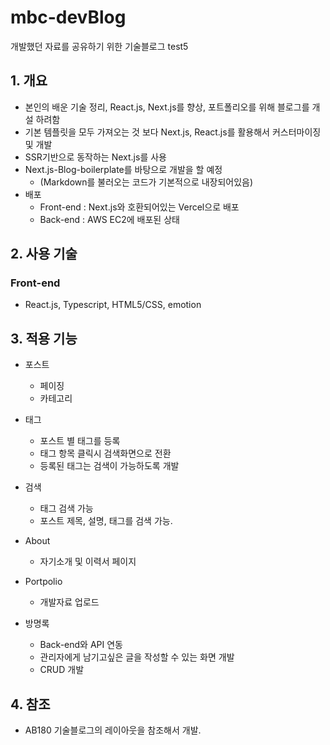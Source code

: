 # mbc-devBlog

개발했던 자료를 공유하기 위한 기술블로그 test5

## 1.	개요
-	본인의 배운 기술 정리, React.js, Next.js를 향상, 포트폴리오를 위해 블로그를 개설 하려함
-	기본 템플릿을 모두 가져오는 것 보다 Next.js, React.js를 활용해서 커스터마이징 및 개발
-	SSR기반으로 동작하는 Next.js를 사용 
-	Next.js-Blog-boilerplate를 바탕으로 개발을 할 예정
	- (Markdown를 불러오는 코드가 기본적으로 내장되어있음)
- 배포
	- Front-end : Next.js와 호환되어있는 Vercel으로 배포
	- Back-end : AWS EC2에 배포된 상태 

## 2.	사용 기술

### Front-end
- React.js, Typescript, HTML5/CSS, emotion

## 3.	적용 기능
-	포스트
	- 페이징
	- 카테고리
-	태그
	- 포스트 별 태그를 등록
	- 태그 항목 클릭시 검색화면으로 전환
	- 등록된 태그는 검색이 가능하도록 개발
-	검색
	- 태그 검색 가능
	- 포스트 제목, 설명, 태그를 검색 가능.
-	About
	- 자기소개 및 이력서 페이지
-	Portpolio
	- 개발자료 업로드

- 방명록
	- Back-end와 API 연동
	- 관리자에게 남기고싶은 글을 작성할 수 있는 화면 개발
	- CRUD 개발



## 4.	참조
-	AB180 기술블로그의 레이아웃을 참조해서 개발.
